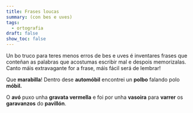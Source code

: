 ```yaml
---
title: Frases loucas
summary: (con bes e uves)
tags:
  - ortografia
draft: false
show_toc: false
---
```

Un bo truco para teres menos erros de bes e uves é inventares frases que conteñan as palabras que acostumas escribir mal e despois memorizalas. Canto máis extravagante for a frase, máis fácil será de lembrar!

<article>

Que **marabilla**! Dentro dese **automóbil** encontrei un **polbo** falando polo **móbil.**

</article>



<article>

O **avó** puxo unha **gravata vermella** e foi por unha **vasoira** para **varrer** os **garavanzos** do **pavillón**.

</article>